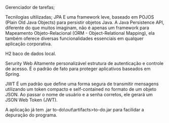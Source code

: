 Gerenciador de tarefas; 

Tecnilogias ultilizadas;
JPA 
E uma framework leve, baseado em POJOS (Plain Old Java Objects) para persistir objetos Java. 
A Java Persistence API, diferente do que muitos imaginam, não é apenas um framework para Mapeamento Objeto-Relacional 
(ORM - Object-Relational Mapping), ela também oferece diversas funcionalidades essenciais em qualquer aplicação corporativa.

H2
baco de dados local.

Serurity Web
Altamente personalizável estrutura de autenticação e controle de acesso. 
É o padrão de fato para proteger aplicativos baseados em Spring.

JWT 
É um padrão que define uma forma segura de transmitir mensagens utilizando um token compacto e self-contained no formato de um objeto JSON. 
Ao passar o nome de usuário e a senha corretos, ele gerará um JSON Web Token (JWT).

A aplicação já tem .jar to-do\out\artifacts>to-do.jar para facilidar a depuração do programa. 
